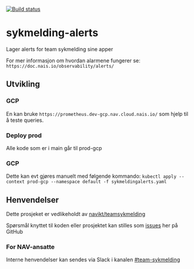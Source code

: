 [![Build status](https://github.com/navikt/sykmelding-alerts/workflows/Deploy%20to%20dev%20and%20prod/badge.svg)](https://github.com/navikt/sykmelding-alerts/workflows/Deploy%20to%20dev%20and%20prod/badge.svg)

# sykmelding-alerts

Lager alerts for team sykmelding sine apper

For mer informasjon om hvordan alarmene fungerer se:
`https://doc.nais.io/observability/alerts/`

## Utvikling
### GCP
En kan bruke `https://prometheus.dev-gcp.nav.cloud.nais.io/` som hjelp til å teste queries.

### Deploy prod
Alle kode som er i main går til prod-gcp
### GCP
Dette kan evt gjøres manuelt med følgende kommando:
`kubectl apply --context prod-gcp --namespace default -f sykmeldingalerts.yaml`

## Henvendelser
Dette prosjeket er vedlikeholdt av [navikt/teamsykmelding](CODEOWNERS)

Spørsmål knyttet til koden eller prosjektet kan stilles som
[issues](https://github.com/navikt/teamsykmelding-alerts/issues) her på GitHub

### For NAV-ansatte
Interne henvendelser kan sendes via Slack i kanalen [#team-sykmelding](https://nav-it.slack.com/archives/CMA3XV997)